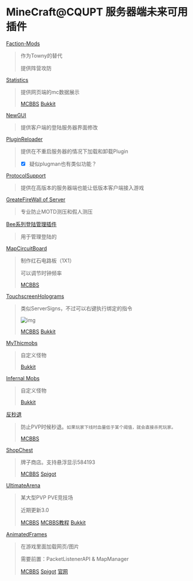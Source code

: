 # MineCraft@CQUPT 服务器端未来可用插件

[Faction-Mods](http://dev.bukkit.org/bukkit-plugins/faction-mobs/) 

> 作为Towny的替代
>
> 提供阵营攻防

[Statistics](http://mcfuzhu.net/690.html) 

> 提供网页端的mc数据展示
>
> [MCBBS](http://www.mcbbs.net/thread-362823-1-1.html)	[Bukkit](http://dev.bukkit.org/bukkit-plugins/statistics/)

[NewGUI](http://mcfuzhu.net/473.html) 

> 提供客户端的登陆服务器界面修改

[PluginReloader](http://mcfuzhu.net/289.html) 

> 提供在不重启服务器的情况下加载和卸载Plugin
>
> - [x] 疑似plugman也有类似功能？

[ProtocolSupport](http://dev.bukkit.org/bukkit-plugins/protocolsupport/) 

> 提供在高版本的服务器端也能让低版本客户端接入游戏

[GreateFireWall of Server](http://www.mcbbs.net/thread-518280-1-1.html) 

> 专业防止MOTD测压和假人测压

[Bee系列登陆管理插件]()

> 用于管理登陆的

[MapCircuitBoard]()

> 制作红石电路板（1X1）
>
> 可以调节时钟频率
>
> [MCBBS](http://www.mcbbs.net/thread-576750-1-1.html)	

[TouchscreenHolograms]()

> 类似ServerSigns，不过可以右键执行绑定的指令
>
> ![img](http://attachment.mcbbs.net/forum/201505/12/102604cayexze5nkribrss.png.thumb.jpg)
>
>
> [MCBBS](http://www.mcbbs.net/thread-444358-1-1.html)		[Bukkit](http://dev.bukkit.org/bukkit-plugins/touchscreen-holograms/)

[MyThicmobs]()

> 自定义怪物
>
> [Bukkit](http://dev.bukkit.org/bukkit-plugins/mythicmobs/)

[Infernal Mobs]()

> 自定义怪物
>
> [Bukkit](http://dev.bukkit.org/bukkit-plugins/infernal-mobs/)

[反秒退]()

> 防止PVP时候秒退。`如果玩家下线时血量低于某个阈值，就会直接杀死玩家。`
>
> [MCBBS](http://www.mcbbs.net/thread-589784-1-1.html)

[ShopChest]()

> 牌子商店。支持悬浮显示584193
>
> [MCBBS](http://www.mcbbs.net/thread-584193-1-1.html)	[Spigot](https://www.spigotmc.org/resources/shopchest.11431/)

[UltimateArena]()

> 某大型PVP PVE竞技场
>
> 近期更新3.0
>
> [MCBBS](http://www.mcbbs.net/thread-545641-1-1.html)	[MCBBS教程](http://www.mcbbs.net/thread-528485-1-1.html)	[Bukkit](http://dev.bukkit.org/bukkit-plugins/ultimatearena/)

[AnimatedFrames]()

>在游戏里面加载网页/图片
>
>需要前置：PacketListenerAPI & MapManager
>
>[MCBBS](http://www.mcbbs.net/thread-502553-1-1.html)	[Spigot](https://www.spigotmc.org/resources/animatedframes-1-8-1-9.5583/)	[官网](AnimatedFrames.inventivetalent.org)